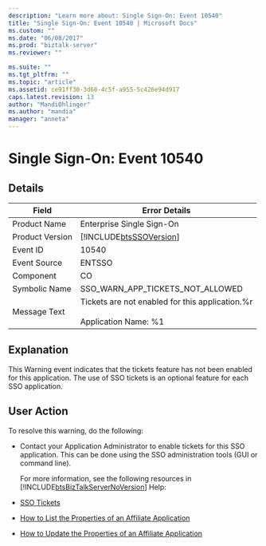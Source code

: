 ```yaml
---
description: "Learn more about: Single Sign-On: Event 10540"
title: "Single Sign-On: Event 10540 | Microsoft Docs"
ms.custom: ""
ms.date: "06/08/2017"
ms.prod: "biztalk-server"
ms.reviewer: ""

ms.suite: ""
ms.tgt_pltfrm: ""
ms.topic: "article"
ms.assetid: ce91ff30-3d68-4c5f-a955-5c426e94d917
caps.latest.revision: 13
author: "MandiOhlinger"
ms.author: "mandia"
manager: "anneta"
---
```

# Single Sign-On: Event 10540
## Details  

| Field | Error Details |
|-----------------|----------------------------------------------------------------------------------|
|  Product Name   |                            Enterprise Single Sign-On                             |
| Product Version |            [!INCLUDE[btsSSOVersion](../includes/btsssoversion-md.md)]            |
|    Event ID     |                                      10540                                       |
|  Event Source   |                                      ENTSSO                                      |
|    Component    |                                        CO                                        |
|  Symbolic Name  |                         SSO_WARN_APP_TICKETS_NOT_ALLOWED                         |
|  Message Text   | Tickets are not enabled for this application.%r<br /><br /> Application Name: %1 |

## Explanation  
 This Warning event indicates that the tickets feature has not been enabled for this application. The use of SSO tickets is an optional feature for each SSO application.  

## User Action  
 To resolve this warning, do the following:  

- Contact your Application Administrator to enable tickets for this SSO application. This can be done using the SSO administration tools (GUI or command line).  

  For more information, see the following resources in [!INCLUDE[btsBizTalkServerNoVersion](../includes/btsbiztalkservernoversion-md.md)] Help:  

- [SSO Tickets](../core/sso-tickets.md)  

- [How to List the Properties of an Affiliate Application](../core/how-to-list-the-properties-of-an-affiliate-application.md)  

- [How to Update the Properties of an Affiliate Application](../core/how-to-update-the-properties-of-an-affiliate-application.md)
